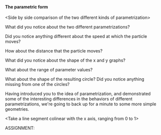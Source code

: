#### The parametric form

\<Side by side comparison of the two different kinds of parametrization>

What did you notice about the two different parametrizations?

Did you notice anything different about the speed at which the particle moves?

How about the distance that the particle moves?

What did you notice about the shape of the x and y graphs?

What about the range of parameter values?

What about the shape of the resulting circle?  Did you notice anything missing from one of the circles? 

Having introduced you to the idea of parametrization, and demonstrated some of the interesting differences in the behaviors of different parametrizations, we're going to back up for a minute to some more simple geometries.

 

\<Take a line segment colinear with the x axis, ranging from 0 to 1>





ASSIGNMENT: 